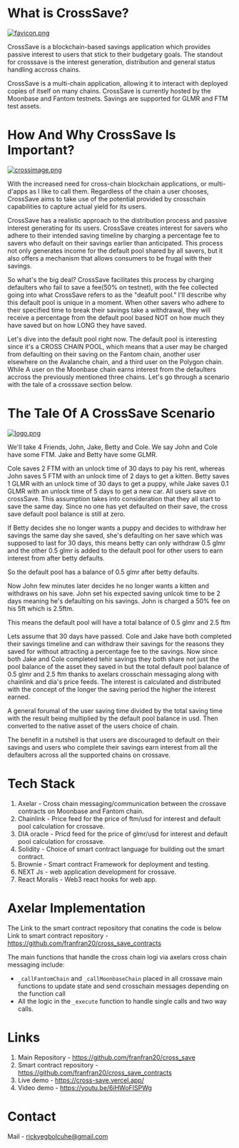 
# What is CrossSave?

[![favicon.png](https://i.postimg.cc/qMdKNVMQ/favicon.png)](https://postimg.cc/jCZ211fJ)

CrossSave is a blockchain-based savings application which provides passive interest to users that stick to their budgetary goals. The standout for crosssave is the interest generation, distribution and general status handling accross chains.

CrossSave is a multi-chain application, allowing it to interact with deployed copies of itself on many chains. CrossSave is currently hosted by the Moonbase and Fantom testnets. Savings are supported for GLMR and FTM test assets.

# How And Why CrossSave Is Important?

[![crossimage.png](https://i.postimg.cc/VkJz15Qh/crossimage.png)](https://postimg.cc/WdcBwN4m)

With the increased need for cross-chain blockchain applications, or multi-d'apps as I like to call them. Regardless of the chain a user chooses, CrossSave aims to take use of the potential provided by crosschain capabilities to capture actual yield for its users.

CrossSave has a realistic approach to the distribution process and passive interest generating for its users. CrossSave creates interest for savers who adhere to their intended saving timeline by charging a percentage fee to savers who default on their savings earlier than anticipated. This process not only generates income for the default pool shared by all savers, but it also offers a mechanism that allows consumers to be frugal with their savings.


So what's the big deal? CrossSave facilitates this process by charging defaulters who fail to save a fee(50% on testnet), with the fee collected going into what CrossSave refers to as the "deafult pool." I'll describe why this default pool is unique in a moment. When other savers who adhere to their specified time to break their savings take a withdrawal, they will receive a percentage from the default pool based NOT on how much they have saved but on how LONG they have saved.

Let's dive into the default pool right now. The default pool is interesting since it's a CROSS CHAIN POOL, which means that a user may be charged from defaulting on their saving on the Fantom chain, another user elsewhere on the Avalanche chain, and a third user on the Polygon chain. While A user on the Moonbase chain earns interest from the defaulters accross the previously mentioned three chains. Let's go through a scenario with the tale of a crosssave section below.

# The Tale Of A CrossSave Scenario

[![logo.png](https://i.postimg.cc/GtM1nnMr/logo.png)](https://postimg.cc/BP1z2k9w)

We'll take 4 Friends, John, Jake, Betty and Cole.
We say John and Cole have some FTM.
Jake and Betty have some GLMR.

Cole saves 2 FTM with an unlock time of 30 days to pay his rent, whereas John saves 5 FTM with an unlock time of 2 days to get a kitten.
Betty saves 1 GLMR with an unlock time of 30 days to get a puppy, while Jake saves 0.1 GLMR with an unlock time of 5 days to get a new car.
All users save on crossSave.
This assumption takes into consideration that they all start to save the same day.
Since no one has yet defaulted on their save, the cross save default pool balance is still at zero.

If Betty decides she no longer wants a puppy and decides to withdraw her savings the same day she saved, she's defaulting on her save which was supposed to last for 30 days, this means betty can only withdraw 0.5 glmr and the other 0.5 glmr is added to the default pool for other users to earn interest from after betty defaults.

So the default pool has a balance of 0.5 glmr after betty defaults.

Now John few minutes later decides he no longer wants a kitten and withdraws on his save. John set his expected saving unlcok time to be 2 days meaning he's defaulting on his savings. John is charged a 50% fee on his 5ft which is 2.5ftm.

This means the default pool will have a total balance of 0.5 glmr and 2.5 ftm

Lets assume that 30 days have passed. Cole and Jake have both completed their savings timeline and can withdraw their savings for the reasons they saved for without attracting a percentage fee to the savings. Now since both Jake and Cole completed tehir savings they both share not just the pool balance of the asset they saved in but the total default pool balance of 0.5 glmr and 2.5 ftm thanks to axelars crosschain messaging along with chainlink and dia's price feeds. The interest is calculated and distributed with the concept of the longer the saving period the higher the interest earned.

A general forumal of the user saving time divided by the total saving time with the result being multiplied by the default pool balance in usd. Then converted to the native asset of the users choice of chain.

The benefit in a nutshell is that users are discouraged to default on their savings and users who complete their savings earn interest from all the defaulters across all the supported chains on crossave.

# Tech Stack

1. Axelar - Cross chain messaging/communication between the crossave contracts on Moonbase and Fantom chain.
2. Chainlink - Price feed for the price of ftm/usd for interest and default pool calculation for crossave.
3. DIA oracle - Pricd feed for the price of glmr/usd for interest and default pool calculation for crossave.
4. Solidity - Choice of smart contract language for building out the smart contract.
5. Brownie - Smart contract Framework for deployment and testing.
6. NEXT Js - web application development for crossave.
7. React Moralis - Web3 react hooks for web app.

# Axelar Implementation

The Link to the smart contract repository that conatins the code is below
Link to smart contract repository - https://github.com/franfran20/cross_save_contracts

The main functions that handle the cross chain logi via axelars cross chain messaging include:

- `_callFantomChain` and `_callMoonbaseChain` placed in all crossave main functions to update state and send crosschain messages depending on the function call
- All the logic in the `_execute` function to handle single calls and two way calls.

# Links

1. Main Repository - https://github.com/franfran20/cross_save
2. Smart contract repository - https://github.com/franfran20/cross_save_contracts
3. Live demo - https://cross-save.vercel.app/
4. Video demo - https://youtu.be/6iHWoFISPWg

# Contact

Mail - rickyegbolcuhe@gmail.com
